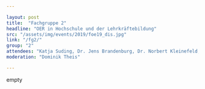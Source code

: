 ```yaml
---

layout: post
title:  "Fachgruppe 2"
headline: "OER in Hochschule und der Lehrkräftebildung"
src: "/assets/img/events/2019/foe19_dis.jpg"
link: "/fg2/"
group: "2"
attendees: "Katja Suding, Dr. Jens Brandenburg, Dr. Norbert Kleinefeld, Nele Hirsch, Frank J. Müller, Mario Ganz, Jan Neumann und Manfred Steger"
moderation: "Dominik Theis"

---
```

empty